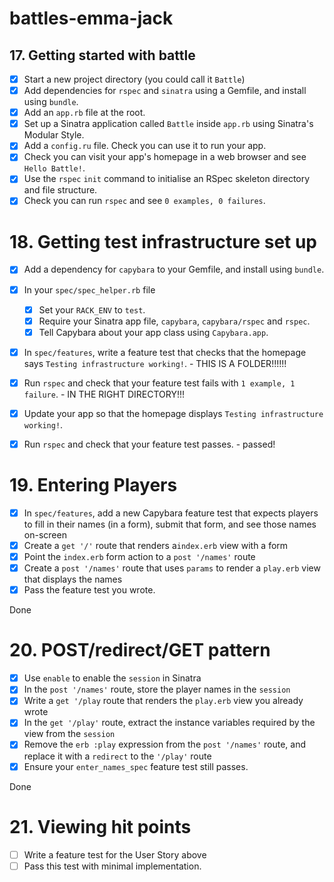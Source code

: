 # battles-emma-jack

## 17. Getting started with battle

- [x] Start a new project directory (you could call it `Battle`)
- [x] Add dependencies for `rspec` and `sinatra` using a Gemfile, and install using `bundle`.
- [x] Add an `app.rb` file at the root.
- [x] Set up a Sinatra application called `Battle` inside `app.rb` using Sinatra's Modular Style.
- [x] Add a `config.ru` file.  Check you can use it to run your app.
- [x] Check you can visit your app's homepage in a web browser and see `Hello Battle!`.
- [x] Use the `rspec` `init` command to initialise an RSpec skeleton directory and file structure.
- [x] Check you can run `rspec` and see `0 examples, 0 failures`.

# 18. Getting test infrastructure set up

- [x] Add a dependency for `capybara` to your Gemfile, and install using `bundle`.
- [x] In your `spec/spec_helper.rb` file
  - [x] Set your `RACK_ENV` to `test`.
  - [x] Require your Sinatra app file, `capybara`, `capybara/rspec` and `rspec`.
  - [x] Tell Capybara about your app class using `Capybara.app`.
- [x] In `spec/features`, write a feature test that checks that the homepage says `Testing infrastructure working!`.
      - THIS IS A FOLDER!!!!!!
- [x] Run `rspec` and check that your feature test fails with `1 example, 1 failure`.
      - IN THE RIGHT DIRECTORY!!!
- [x] Update your app so that the homepage displays `Testing infrastructure working!`.
- [x] Run `rspec` and check that your feature test passes.
      - passed!


# 19. Entering Players

- [x] In `spec/features`, add a new Capybara feature test that expects players to fill in their names (in a form), submit that form, and see those names on-screen
- [x] Create a `get '/'` route that renders a`index.erb` view with a form
- [x] Point the `index.erb` form action to a `post '/names'` route
- [x] Create a `post '/names'` route that uses `params` to render a `play.erb` view that displays the names
- [x] Pass the feature test you wrote.

Done

# 20. POST/redirect/GET pattern

- [x] Use `enable` to enable the `session` in Sinatra
- [x] In the `post '/names'` route, store the player names in the `session`
- [x] Write a `get '/play` route that renders the `play.erb` view you already wrote
- [x] In the `get '/play'` route, extract the instance variables required by the view from the `session`
- [x] Remove the `erb :play` expression from the `post '/names'` route, and replace it with a `redirect` to the `'/play'` route
- [x] Ensure your `enter_names_spec` feature test still passes.

Done

# 21. Viewing hit points


- [ ] Write a feature test for the User Story above
- [ ] Pass this test with minimal implementation.
